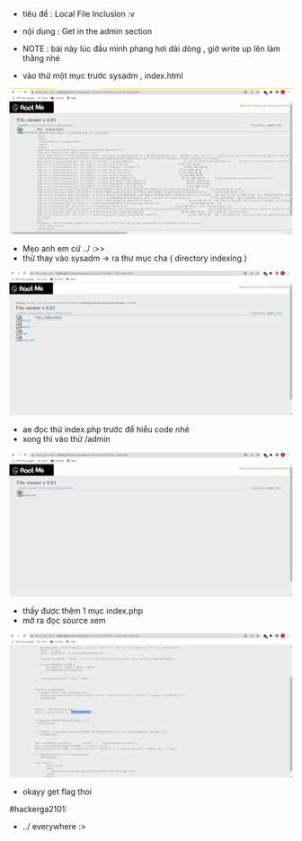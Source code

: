 - tiêu đề : Local File Inclusion :v 
- nội dung : Get in the admin section 

- NOTE : bài này lúc đầu mình phang hơi dài dòng , giờ write up lên làm thằng nhé 
- vào thử một mục trước sysadm , index.html

![Alt text](<../image/17.1.png>)


- Mẹo anh em cứ ../  :>>
- thử thay vào sysadm -> ra thư mục cha ( directory indexing )

![Alt text](<../image/17.2.png>)

- ae đọc thử index.php trước để hiểu code nhé 
- xong thì vào thử /admin 

![Alt text](<../image/17.3.png>)

- thấy được thêm 1 mục index.php 
- mở ra đọc source xem 

![Alt text](<../image/17.4.png>)

- okayy get flag thoi 

#hackerga2101:
- ../ everywhere :>